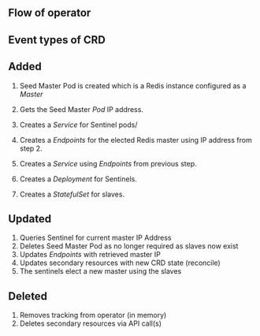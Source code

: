 ## Flow of operator

## Event types of CRD

## Added

1. Seed Master Pod is created which is a Redis instance configured as a *Master*

2. Gets the Seed Master *Pod* IP address.

4. Creates a *Service* for Sentinel pods/

5. Creates a *Endpoints* for the elected Redis master using IP address from step 2.

6. Creates a *Service* using *Endpoints* from previous step.

7. Creates a *Deployment* for Sentinels.

8. Creates a *StatefulSet* for slaves.


## Updated

1.  Queries Sentinel for current master IP Address
2.  Deletes Seed Master Pod as no longer required as slaves now exist
3.  Updates *Endpoints* with retrieved master IP
5.  Updates secondary resources with new CRD state (reconcile)
6.  The sentinels elect a new master using the slaves 

## Deleted

1. Removes tracking from operator (in memory)
3. Deletes secondary resources via API call(s)


